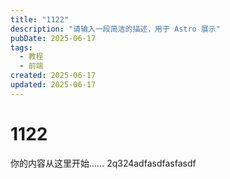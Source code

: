 ```yaml
---
title: "1122"
description: "请输入一段简洁的描述，用于 Astro 展示"
pubDate: 2025-06-17
tags:
  - 教程
  - 前端
created: 2025-06-17
updated: 2025-06-17
---
```


# 1122

你的内容从这里开始……
2q324adfasdfasfasdf